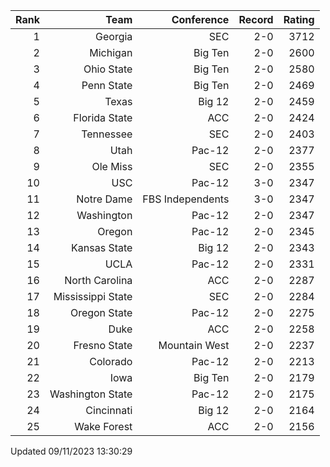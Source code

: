 | Rank  | Team                 | Conference           | Record   | Rating |
| ---:  | ---:                 | ---:                 | ---:     | ---:   |
| 1     | Georgia              | SEC                  | 2-0      | 3712   |
| 2     | Michigan             | Big Ten              | 2-0      | 2600   |
| 3     | Ohio State           | Big Ten              | 2-0      | 2580   |
| 4     | Penn State           | Big Ten              | 2-0      | 2469   |
| 5     | Texas                | Big 12               | 2-0      | 2459   |
| 6     | Florida State        | ACC                  | 2-0      | 2424   |
| 7     | Tennessee            | SEC                  | 2-0      | 2403   |
| 8     | Utah                 | Pac-12               | 2-0      | 2377   |
| 9     | Ole Miss             | SEC                  | 2-0      | 2355   |
| 10    | USC                  | Pac-12               | 3-0      | 2347   |
| 11    | Notre Dame           | FBS Independents     | 3-0      | 2347   |
| 12    | Washington           | Pac-12               | 2-0      | 2347   |
| 13    | Oregon               | Pac-12               | 2-0      | 2345   |
| 14    | Kansas State         | Big 12               | 2-0      | 2343   |
| 15    | UCLA                 | Pac-12               | 2-0      | 2331   |
| 16    | North Carolina       | ACC                  | 2-0      | 2287   |
| 17    | Mississippi State    | SEC                  | 2-0      | 2284   |
| 18    | Oregon State         | Pac-12               | 2-0      | 2275   |
| 19    | Duke                 | ACC                  | 2-0      | 2258   |
| 20    | Fresno State         | Mountain West        | 2-0      | 2237   |
| 21    | Colorado             | Pac-12               | 2-0      | 2213   |
| 22    | Iowa                 | Big Ten              | 2-0      | 2179   |
| 23    | Washington State     | Pac-12               | 2-0      | 2175   |
| 24    | Cincinnati           | Big 12               | 2-0      | 2164   |
| 25    | Wake Forest          | ACC                  | 2-0      | 2156   |

Updated 09/11/2023 13:30:29
